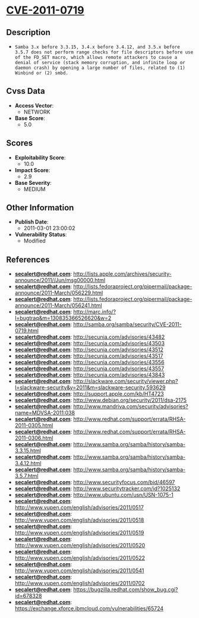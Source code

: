 
# [CVE-2011-0719](https://cve.mitre.org/cgi-bin/cvename.cgi?name=CVE-2011-0719)

## Description

- `Samba 3.x before 3.3.15, 3.4.x before 3.4.12, and 3.5.x before 3.5.7 does not perform range checks for file descriptors before use of the FD_SET macro, which allows remote attackers to cause a denial of service (stack memory corruption, and infinite loop or daemon crash) by opening a large number of files, related to (1) Winbind or (2) smbd.`

## Cvss Data

- **Access Vector**:
  - NETWORK
- **Base Score**:
  - 5.0

## Scores

- **Exploitability Score**:
  - 10.0
- **Impact Score**:
  - 2.9
- **Base Severity**:
  - MEDIUM

## Other Information

- **Publish Date**:
  - 2011-03-01 23:00:02
- **Vulnerability Status**:
  - Modified

## References

- **secalert@redhat.com**: http://lists.apple.com/archives/security-announce/2011//Jun/msg00000.html
- **secalert@redhat.com**: http://lists.fedoraproject.org/pipermail/package-announce/2011-March/056229.html
- **secalert@redhat.com**: http://lists.fedoraproject.org/pipermail/package-announce/2011-March/056241.html
- **secalert@redhat.com**: http://marc.info/?l=bugtraq&m=130835366526620&w=2
- **secalert@redhat.com**: http://samba.org/samba/security/CVE-2011-0719.html
- **secalert@redhat.com**: http://secunia.com/advisories/43482
- **secalert@redhat.com**: http://secunia.com/advisories/43503
- **secalert@redhat.com**: http://secunia.com/advisories/43512
- **secalert@redhat.com**: http://secunia.com/advisories/43517
- **secalert@redhat.com**: http://secunia.com/advisories/43556
- **secalert@redhat.com**: http://secunia.com/advisories/43557
- **secalert@redhat.com**: http://secunia.com/advisories/43843
- **secalert@redhat.com**: http://slackware.com/security/viewer.php?l=slackware-security&y=2011&m=slackware-security.593629
- **secalert@redhat.com**: http://support.apple.com/kb/HT4723
- **secalert@redhat.com**: http://www.debian.org/security/2011/dsa-2175
- **secalert@redhat.com**: http://www.mandriva.com/security/advisories?name=MDVSA-2011:038
- **secalert@redhat.com**: http://www.redhat.com/support/errata/RHSA-2011-0305.html
- **secalert@redhat.com**: http://www.redhat.com/support/errata/RHSA-2011-0306.html
- **secalert@redhat.com**: http://www.samba.org/samba/history/samba-3.3.15.html
- **secalert@redhat.com**: http://www.samba.org/samba/history/samba-3.4.12.html
- **secalert@redhat.com**: http://www.samba.org/samba/history/samba-3.5.7.html
- **secalert@redhat.com**: http://www.securityfocus.com/bid/46597
- **secalert@redhat.com**: http://www.securitytracker.com/id?1025132
- **secalert@redhat.com**: http://www.ubuntu.com/usn/USN-1075-1
- **secalert@redhat.com**: http://www.vupen.com/english/advisories/2011/0517
- **secalert@redhat.com**: http://www.vupen.com/english/advisories/2011/0518
- **secalert@redhat.com**: http://www.vupen.com/english/advisories/2011/0519
- **secalert@redhat.com**: http://www.vupen.com/english/advisories/2011/0520
- **secalert@redhat.com**: http://www.vupen.com/english/advisories/2011/0522
- **secalert@redhat.com**: http://www.vupen.com/english/advisories/2011/0541
- **secalert@redhat.com**: http://www.vupen.com/english/advisories/2011/0702
- **secalert@redhat.com**: https://bugzilla.redhat.com/show_bug.cgi?id=678328
- **secalert@redhat.com**: https://exchange.xforce.ibmcloud.com/vulnerabilities/65724

